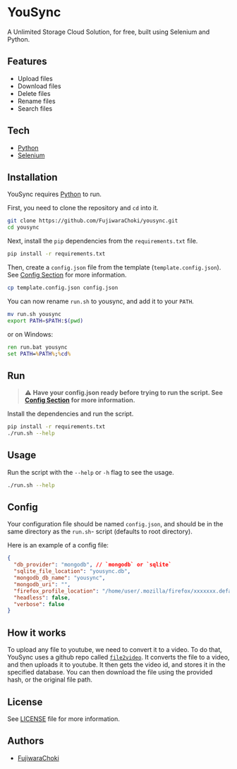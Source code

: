 # YouSync

A Unlimited Storage Cloud Solution, for free, built using Selenium and Python.

## Features

- Upload files
- Download files
- Delete files
- Rename files
- Search files

## Tech

- [Python](https://www.python.org/)
- [Selenium](https://www.selenium.dev/)

## Installation

YouSync requires [Python](https://www.python.org/) to run.

First, you need to clone the repository and `cd` into it.

```bash
git clone https://github.com/FujiwaraChoki/yousync.git
cd yousync
```

Next, install the `pip` dependencies from the `requirements.txt` file.

```bash
pip install -r requirements.txt
```

Then, create a `config.json` file from the template (`template.config.json`). See [Config Section](#config) for more information.

```bash
cp template.config.json config.json
```

You can now rename `run.sh` to yousync, and add it to your `PATH`.

```bash
mv run.sh yousync
export PATH=$PATH:$(pwd)
```

or on Windows:

```cmd
ren run.bat yousync
set PATH=%PATH%;%cd%
```

## Run

> ⚠️ **Have your config.json ready before trying to run the script. See [Config Section](#config) for more information.**

Install the dependencies and run the script.

```bash
pip install -r requirements.txt
./run.sh --help
```

## Usage

Run the script with the `--help` or `-h` flag to see the usage.

```bash
./run.sh --help
```

## Config

Your configuration file should be named `config.json`, and should be in the same directory as the `run.sh`-
script (defaults to root directory).

Here is an example of a config file:

```json
{
  "db_provider": "mongodb", // `mongodb` or `sqlite`
  "sqlite_file_location": "yousync.db",
  "mongodb_db_name": "yousync",
  "mongodb_uri": "",
  "firefox_profile_location": "/home/user/.mozilla/firefox/xxxxxxx.default-release",
  "headless": false,
  "verbose": false
}
```

## How it works

To upload any file to youtube, we need to convert it to a video. To do that, YouSync uses a github repo called [`file2video`](https://github.com/karaketir16/file2video). It converts the file to a video, and then uploads it to youtube. It then gets the video id, and stores it in the specified database. You can then download the file using the provided hash, or the original file path.

## License

See [LICENSE](LICENSE) file for more information.

## Authors

- [FujiwaraChoki](https://github.com/FujiwaraChoki)
